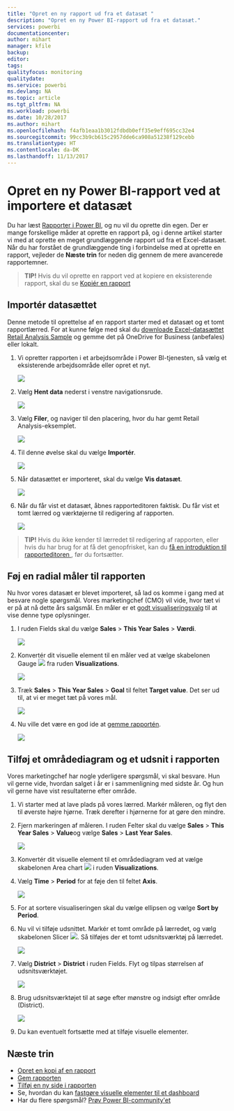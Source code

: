 ```yaml
---
title: "Opret en ny rapport ud fra et datasæt "
description: "Opret en ny Power BI-rapport ud fra et datasæt."
services: powerbi
documentationcenter: 
author: mihart
manager: kfile
backup: 
editor: 
tags: 
qualityfocus: monitoring
qualitydate: 
ms.service: powerbi
ms.devlang: NA
ms.topic: article
ms.tgt_pltfrm: NA
ms.workload: powerbi
ms.date: 10/28/2017
ms.author: mihart
ms.openlocfilehash: f4afb1eaa1b3012fdbdb0eff35e9eff695cc32e4
ms.sourcegitcommit: 99cc3b9cb615c2957dde6ca908a51238f129cebb
ms.translationtype: HT
ms.contentlocale: da-DK
ms.lasthandoff: 11/13/2017
---
```

# <a name="create-a-new-power-bi-report-by-importing-a-dataset"></a>Opret en ny Power BI-rapport ved at importere et datasæt
Du har læst [Rapporter i Power BI](service-reports.md), og nu vil du oprette din egen. Der er mange forskellige måder at oprette en rapport på, og i denne artikel starter vi med at oprette en meget grundlæggende rapport ud fra et Excel-datasæt. Når du har forstået de grundlæggende ting i forbindelse med at oprette en rapport, vejleder de **Næste trin** for neden dig gennem de mere avancerede rapportemner.  

> **TIP!** Hvis du vil oprette en rapport ved at kopiere en eksisterende rapport, skal du se [Kopiér en rapport](power-bi-report-copy.md)
> 
> 

## <a name="import-the-dataset"></a>Importér datasættet
Denne metode til oprettelse af en rapport starter med et datasæt og et tomt rapportlærred. For at kunne følge med skal du [downloade Excel-datasættet Retail Analysis Sample](http://go.microsoft.com/fwlink/?LinkId=529778) og gemme det på OneDrive for Business (anbefales) eller lokalt.

1. Vi opretter rapporten i et arbejdsområde i Power BI-tjenesten, så vælg et eksisterende arbejdsområde eller opret et nyt.
   
   ![](media/service-report-create-new/power-bi-workspaces2.png)
2. Vælg **Hent data** nederst i venstre navigationsrude.
   
   ![](media/service-report-create-new/power-bi-get-data3.png)
3. Vælg **Filer**, og naviger til den placering, hvor du har gemt Retail Analysis-eksemplet.
   
    ![](media/service-report-create-new/power-bi-select-files.png)
4. Til denne øvelse skal du vælge **Importér**.
   
   ![](media/service-report-create-new/power-bi-import.png)
5. Når datasættet er importeret, skal du vælge **Vis datasæt**.
   
   ![](media/service-report-create-new/power-bi-view-dataset.png)
6. Når du får vist et datasæt, åbnes rapporteditoren faktisk.  Du får vist et tomt lærred og værktøjerne til redigering af rapporten.
   
   ![](media/service-report-create-new/power-bi-blank-report.png)

> **TIP!** Hvis du ikke kender til lærredet til redigering af rapporten, eller hvis du har brug for at få det genopfrisket, kan du [få en introduktion til rapporteditoren ](service-the-report-editor-take-a-tour.md), før du fortsætter.
> 
> 

## <a name="add-a-radial-gauge-to-the-report"></a>Føj en radial måler til rapporten
Nu hvor vores datasæt er blevet importeret, så lad os komme i gang med at besvare nogle spørgsmål.  Vores marketingchef (CMO) vil vide, hvor tæt vi er på at nå dette års salgsmål. En måler er et [godt visualiseringsvalg](power-bi-report-visualizations.md) til at vise denne type oplysninger.

1. I ruden Fields skal du vælge **Sales** > **This Year Sales** > **Værdi**.
   
    ![](media/service-report-create-new/power-bi-report-step1.png)
2. Konvertér dit visuelle element til en måler ved at vælge skabelonen Gauge ![](media/service-report-create-new/powerbi-gauge-icon.png) fra ruden **Visualizations**.
   
    ![](media/service-report-create-new/power-bi-report-step2.png)
3. Træk **Sales** > **This Year Sales** > **Goal** til feltet **Target value**. Det ser ud til, at vi er meget tæt på vores mål.
   
    ![](media/service-report-create-new/power-bi-report-step3.png)
4. Nu ville det være en god ide at [gemme rapportén](service-report-save.md).
   
   ![](media/service-report-create-new/powerbi-save.png)

## <a name="add-an-area-chart-and-slicer-to-the-report"></a>Tilføj et områdediagram og et udsnit i rapporten
Vores marketingchef har nogle yderligere spørgsmål, vi skal besvare. Hun vil gerne vide, hvordan salget i år er i sammenligning med sidste år. Og hun vil gerne have vist resultaterne efter område.

1. Vi starter med at lave plads på vores lærred. Markér måleren, og flyt den til øverste højre hjørne. Træk derefter i hjørnerne for at gøre den mindre.
2. Fjern markeringen af måleren. I ruden Felter skal du vælge **Sales** > **This Year Sales** > **Value**og vælge **Sales** > **Last Year Sales**.
   
    ![](media/service-report-create-new/power-bi-report-step4.png)
3. Konvertér dit visuelle element til et områdediagram ved at vælge skabelonen Area chart ![](media/service-report-create-new/power-bi-areachart-icon.png) i ruden **Visualizations**.
4. Vælg **Time** > **Period** for at føje den til feltet **Axis**.
   
    ![](media/service-report-create-new/power-bi-report-step5.png)
5. For at sortere visualiseringen skal du vælge ellipsen og vælge **Sort by Period**.
6. Nu vil vi tilføje udsnittet. Markér et tomt område på lærredet, og vælg skabelonen Slicer ![](media/service-report-create-new/power-bi-slicer-icon.png). Så tilføjes der et tomt udsnitsværktøj på lærredet.
   
    ![](media/service-report-create-new/power-bi-report-step6.png)    
7. Vælg **District** > **District** i ruden Fields. Flyt og tilpas størrelsen af udsnitsværktøjet.
   
    ![](media/service-report-create-new/power-bi-report-step7.png)  
8. Brug udsnitsværktøjet til at søge efter mønstre og indsigt efter område (District).
   
   ![](media/service-report-create-new/power-bi-slicer-video2.gif)  
9. Du kan eventuelt fortsætte med at tilføje visuelle elementer.

## <a name="next-steps"></a>Næste trin
* [Opret en kopi af en rapport](power-bi-report-copy.md)
* [Gem rapporten](service-report-save.md)    
* [Tilføj en ny side i rapporten](power-bi-report-add-page.md)  
* Se, hvordan du kan [fastgøre visuelle elementer til et dashboard](service-dashboard-pin-tile-from-report.md)    
* Har du flere spørgsmål? [Prøv Power BI-community'et](http://community.powerbi.com/)

